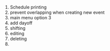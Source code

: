 1. Schedule printing
2. prevent overlapping when creating new event
3. main menu option 3
4. add dayoff
5. shifting
6. editing
4. deleting
5. 